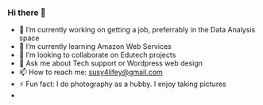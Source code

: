 ### Hi there 👋

- 🔭 I’m currently working on getting a job, preferrably in the Data Analysis space
- 🌱 I’m currently learning Amazon Web Services
- 👯 I’m looking to collaborate on Edutech projects
- 💬 Ask me about Tech support or Wordpress web design 
- 📫 How to reach me: susy4lifey@gmail.com
- ⚡ Fun fact: I do photography as a hubby. I enjoy taking pictures
- 
<!--
**Susy4lifey/susy4lifey** is a ✨ _special_ ✨ repository because its `README.md` (this file) appears on your GitHub profile.

Here are some ideas to get you started:


- 🤔 I’m looking for help with 

-->
